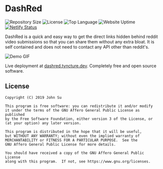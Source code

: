 # DashRed
![Repository Size](https://img.shields.io/github/repo-size/Tyncture/DashRed.svg?t&style=flat-square)
![License](https://img.shields.io/github/license/Tyncture/DashRed.svg?&style=flat-square)
![Top Language](https://img.shields.io/github/languages/top/Tyncture/DashRed.svg?&style=flat-square)
![Website Uptime](https://img.shields.io/website-up-down-green-red/http/dashred.tyncture.dev.svg?label=dashred.tyncture.dev&style=flat-square)
[![Netlify Status](https://api.netlify.com/api/v1/badges/abdf2337-a67d-4ffc-ab74-d7f620ea2883/deploy-status)](https://app.netlify.com/sites/affectionate-villani-0cc474/deploys)


DashRed is a quick and easy way to get the direct links hidden behind reddit video submissions so that you can
share them without any extra bloat. It is self contained and does not need to contact any API other than reddit's.

![Demo GIF](https://i.imgur.com/RGdiR4z.gif)

Live deployment at [dashred.tyncture.dev](https://dashred.tyncture.dev/). Completely free and open source software.

## License
```
Copyright (C) 2019 John Su

This program is free software: you can redistribute it and/or modify
it under the terms of the GNU Affero General Public License as published
by the Free Software Foundation, either version 3 of the License, or
(at your option) any later version.

This program is distributed in the hope that it will be useful,
but WITHOUT ANY WARRANTY; without even the implied warranty of
MERCHANTABILITY or FITNESS FOR A PARTICULAR PURPOSE.  See the
GNU Affero General Public License for more details.

You should have received a copy of the GNU Affero General Public License
along with this program.  If not, see https://www.gnu.org/licenses.
```

